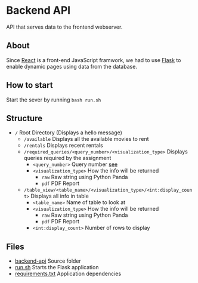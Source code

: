# Backend API

API that serves data to the frontend webserver.

## About

Since [React](https://reactjs.org/) is a front-end JavaScript framwork, we had to use [Flask](https://flask.palletsprojects.com/en/2.0.x/) to enable dynamic pages using data from the database.

## How to start

Start the sever by running ```bash run.sh```

## Structure
- ```/``` Root Directory (Displays a hello message)
    - ```/available``` Displays all the available movies to rent
    - ```/rentals``` Displays recent rentals
    - ```/required_queries/<query_number>/<visualization_type>``` Displays queries required by the assignment
        - ```<query_number>``` Query number [see](https://github.com/The1TrueJoe/Database-Case-Studies/blob/main/Old_Time_Movie_Rentals/given_docs/CASE%203%20Olde%20with%20an%20'E'.pdf)
        - ```<visualization_type>``` How the info will be returned
            - ```raw``` Raw string using Python Panda
            - ```pdf``` PDF Report
    - ```/table_view/<table_name>/<visualization_type>/<int:display_count>``` Displays all info in table
        - ```<table_name>``` Name of table to look at
        - ```<visualization_type>``` How the info will be returned
            - ```raw``` Raw string using Python Panda
            - ```pdf``` PDF Report
        - ```<int:display_count>``` Number of rows to display


## Files
- [backend-api](https://github.com/The1TrueJoe/Database-Case-Studies/tree/main/Old_Time_Movie_Rentals/applications/backend-api/backend-api) Source folder
- [run.sh](https://github.com/The1TrueJoe/Database-Case-Studies/blob/main/Old_Time_Movie_Rentals/applications/backend-api/run.sh) Starts the Flask application 
- [requirements.txt](https://github.com/The1TrueJoe/Database-Case-Studies/blob/main/Old_Time_Movie_Rentals/applications/backend-api/requirements.txt) Application dependencies